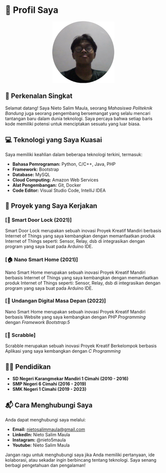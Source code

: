 # 🚀 **Profil Saya**

<div style="display: flex; justify-content: center; align-items: center; text-align: center;">
    <img src="img/profilpict.png" alt="Foto Profil" width="200" height="200" style="margin: auto;">
</div>

## 👋 Perkenalan Singkat
Selamat datang! Saya Nieto Salim Maula, seorang _Mahasiswa_ *Politeknik Bandung* juga seorang pengembang bersemangat yang selalu mencari tantangan baru dalam dunia teknologi. Saya percaya bahwa setiap baris kode memiliki potensi untuk menciptakan sesuatu yang luar biasa.

## 💻 Teknologi yang Saya Kuasai
Saya memiliki keahlian dalam beberapa teknologi terkini, termasuk:
- **Bahasa Pemrograman:** Python, C/C++, Java, PHP
- **Framework:** Bootstrap
- **Database:** MySQL
- **Cloud Computing:** Amazon Web Services
- **Alat Pengembangan:** Git, Docker
- **Code Editor:** Visual Studio Code, IntelliJ IDEA

## 🚧 Proyek yang Saya Kerjakan
### [🚀 Smart Door Lock (2021)]
Smart Door Lock merupakan sebuah inovasi Proyek Kreatif Mandiri berbasis Internet of Things yang saya kembangkan dengan memanfaatkan produk Internet of Things seperti: Sensor, Relay, dsb di integrasikan dengan program yang saya buat pada Arduino IDE.

### [🏠 Nano Smart Home (2021)]
Nano Smart Home merupakan sebuah inovasi Proyek Kreatif Mandiri berbasis Internet of Things yang saya kembangkan dengan memanfaatkan produk Internet of Things seperti: Sensor, Relay, dsb di integrasikan dengan program yang saya buat pada Arduino IDE.

### [🎴 Undangan Digital Masa Depan (2022)]
Nano Smart Home merupakan sebuah inovasi Proyek Kreatif Mandiri berbasis Website yang saya kembangkan dengan _PHP Programming_ dengan _Framework Bootstrap:5_

### [🎰 Scrabble]
Scrabble merupakan sebuah inovasi Proyek Kreatif Berkelompok berbasis Aplikasi yang saya kembangkan dengan _C Programming_

## 👨‍🎓 Pendidikan
- **SD Negeri Karangmekar Mandiri 1 Cimahi (2010 - 2016)**
- **SMP Negeri 6 Cimahi (2016 - 2019)**
- **SMK Negeri 1 Cimahi (2019 - 2023)**

## 📬 Cara Menghubungi Saya
Anda dapat menghubungi saya melalui:
- **Email:** nietosalimmaula@gmail.com
- **LinkedIn:** Nieto Salim Maula
- **Instagram:** @nieto5maula
- **Youtube:** Nieto Salim Maula

Jangan ragu untuk menghubungi saya jika Anda memiliki pertanyaan, ide kolaborasi, atau sekadar ingin berbincang tentang teknologi. Saya senang berbagi pengetahuan dan pengalaman!
